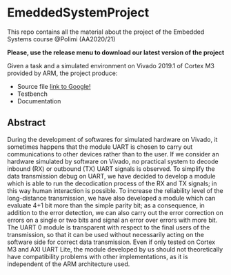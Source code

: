 # EmeddedSystemProject
This repo contains all the material about the project of the Embedded Systems course @Polimi (AA2020/21)

**Please, use the release menu to download our latest version of the project**

Given a task and a simulated environment on Vivado 2019.1 of Cortex M3 provided by ARM, the project produce:
* Source file [link to Google!](http://google.com)
* Testbench
* Documentation

## Abstract
During the development of softwares for simulated hardware on Vivado, it sometimes happens that the module UART is chosen to carry out communications to other devices rather than to the user. If we consider an hardware simulated by software on Vivado, no practical system to decode inbound (RX) or outbound (TX) UART signals is observed. To simplify the data transmission debug on UART, we have decided to develop a module which is able to run the decodication process of the RX and TX signals; in this way human interaction is possible. To increase the reliability level of the long-distance transmission, we have also developed a module which can evaluate 4+1 bit more than the simple parity bit; as a consequence, in addition to the error detection, we can also carry out the error correction on errors on a single or two bits and signal an error over errors with more bit. The UART 0 module is transparent with respect to the final users of the transmission, so that it can be used without necessarily acting on the software side for correct data transmission. Even if only tested on Cortex M3 and AXI UART Lite, the module developed by us should not theoretically have compatibility problems with other implementations, as it is independent of the ARM architecture used.

